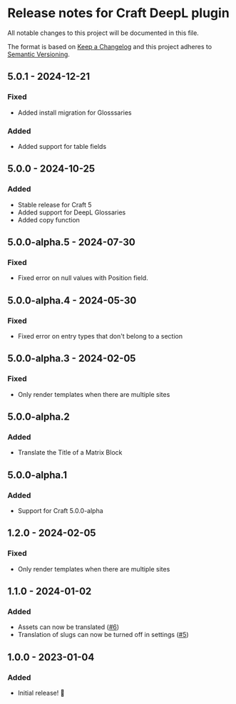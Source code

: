 # Release notes for Craft DeepL plugin

All notable changes to this project will be documented in this file.

The format is based on [Keep a Changelog](http://keepachangelog.com/) and this project adheres to [Semantic Versioning](http://semver.org/).

## 5.0.1 - 2024-12-21
### Fixed
- Added install migration for Glosssaries

### Added
- Added support for table fields

## 5.0.0 - 2024-10-25
### Added
- Stable release for Craft 5
- Added support for DeepL Glossaries
- Added copy function

## 5.0.0-alpha.5 - 2024-07-30
### Fixed
- Fixed error on null values with Position field.

## 5.0.0-alpha.4 - 2024-05-30
### Fixed
- Fixed error on entry types that don't belong to a section

## 5.0.0-alpha.3 - 2024-02-05
### Fixed
- Only render templates when there are multiple sites

## 5.0.0-alpha.2
### Added
- Translate the Title of a Matrix Block

## 5.0.0-alpha.1
### Added
- Support for Craft 5.0.0-alpha

## 1.2.0 - 2024-02-05
### Fixed
- Only render templates when there are multiple sites

## 1.1.0 - 2024-01-02
### Added
- Assets can now be translated ([#6](https://github.com/statikbe/craft-deepl/issues/6))
- Translation of slugs can now be turned off in settings ([#5](https://github.com/statikbe/craft-deepl/issues/5))

## 1.0.0 - 2023-01-04
### Added
- Initial release! 🎉 
